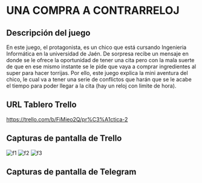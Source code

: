 # UNA COMPRA A CONTRARRELOJ

## Descripción del juego
En este juego, el protagonista, es un chico que está cursando Ingenieria Informática en la universidad de Jaén.
De sorpresa recibe un mensaje en donde se le ofrece la oportunidad de tener una cita pero con la mala suerte de que en ese
mismo instante se le pide que vaya a comprar ingredientes al super para hacer torrijas.
Por ello, este juego explica la mini aventura del chico, le cual va a tener una serie de conflictos que harán que se le acabe el 
tiempo para poder llegar a la cita (hay un reloj con limite de hora).



## URL Tablero Trello
https://trello.com/b/FiMieo2Q/pr%C3%A1ctica-2




## Capturas de pantalla de Trello
![f1](https://user-images.githubusercontent.com/78795146/111158798-c1549080-8598-11eb-8656-7ec3f64417d6.png)
![f2](https://user-images.githubusercontent.com/78795146/111158806-c285bd80-8598-11eb-80da-a179812fd4ed.png)
![f3](https://user-images.githubusercontent.com/78795146/111158811-c3b6ea80-8598-11eb-9bf8-410114c832b4.png)


## Capturas de pantalla de Telegram


